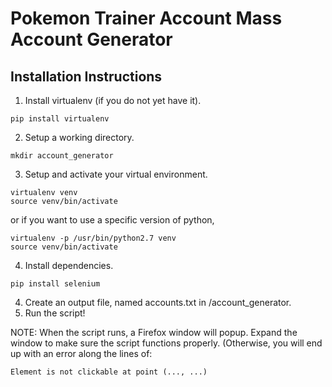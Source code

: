 # Pokemon Trainer Account Mass Account Generator 

## Installation Instructions
1. Install virtualenv (if you do not yet have it).
```
pip install virtualenv
```
2. Setup a working directory.
```
mkdir account_generator
```
3. Setup and activate your virtual environment. 
```
virtualenv venv
source venv/bin/activate
```
or if you want to use a specific version of python, 
```
virtualenv -p /usr/bin/python2.7 venv
source venv/bin/activate
```
4. Install dependencies.
```
pip install selenium
```
4. Create an output file, named accounts.txt in /account_generator.
5. Run the script!

NOTE: When the script runs, a Firefox window will popup. Expand the window to make sure the script functions properly. (Otherwise, you will end up with an error along the lines of: 
```
Element is not clickable at point (..., ...)
```


